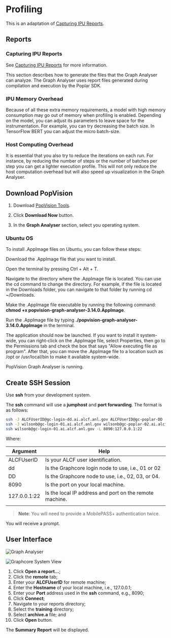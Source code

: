 # Profiling

This is an adaptation of [Capturing IPU Reports](https://docs.graphcore.ai/projects/graph-analyser-userguide/en/latest/user-guide.html#capturing-ipu-reports).

## Reports

### Capturing IPU Reports

See [Capturing IPU Reports](https://docs.graphcore.ai/projects/graph-analyser-userguide/en/latest/user-guide.html#capturing-ipu-reports) for more information.

This section describes how to generate the files that the Graph Analyser can analyze. The Graph Analyser uses report files generated during compilation and execution by the Poplar SDK.

### IPU Memory Overhead

Because of all these extra memory requirements, a model with high memory consumption may go out of memory when profiling is enabled. Depending on the model, you can adjust its parameters to leave space for the instrumentation. For example, you can try decreasing the batch size. In TensorFlow BERT you can adjust the micro batch-size.

### Host Computing Overhead

It is essential that you also try to reduce the iterations on each run. For instance, by reducing the number of steps or the number of batches per step you can get a lighter execution profile. This will not only reduce the host computation overhead but will also speed up visualization in the Graph Analyser.

## Download PopVision

1. Download [PopVision Tools](https://www.graphcore.ai/developer/popvision-tools).

2. Click **Download Now** button.

3. In the **Graph Analyser** section, select you operating system.

### Ubuntu OS

To install .AppImage files on Ubuntu, you can follow these steps:

Download the .AppImage file that you want to install.

Open the terminal by pressing Ctrl + Alt + T.

Navigate to the directory where the .AppImage file is located. You can use the cd command to change the directory. For example, if the file is located in the Downloads folder, you can navigate to that folder by running cd ~/Downloads.

Make the .AppImage file executable by running the following command: **chmod +x popvision-graph-analyser-3.14.0.AppImage**.

Run the .AppImage file by typing **./popvision-graph-analyser-3.14.0.AppImage** in the terminal.

The application should now be launched. If you want to install it system-wide, you can right-click on the .AppImage file, select Properties, then go to the Permissions tab and check the box that says "Allow executing file as program". After that, you can move the .AppImage file to a location such as /opt or /usr/local/bin to make it available system-wide.

PopVision Graph Analyser is running.

## Create SSH Session

Use **ssh** from your development system.

The **ssh** command will use a **jumphost** and **port forwarding**.  The format is as follows:

```bash
ssh -J ALCFUserID@gc-login-dd.ai.alcf.anl.gov ALCFUserID@gc-poplar-DD -L 8090:127.0.0.1:22
ssh -J wilsonb@gc-login-01.ai.alcf.anl.gov wilsonb@gc-poplar-02.ai.alcf.anl.gov -L 8090:127.0.0.1:22
ssh wilsonb@gc-login-01.ai.alcf.anl.gov -L 8090:127.0.0.1:22
```

Where:

| Argument            | Help |
|---------------------|------------------------------|
| ALCFUserID          | Is your ALCF user identification.   |
| dd                  | Is the Graphcore login node to use, i.e., 01 or 02 |
| DD                  | Is the Graphcore node to use, i.e., 02, 03, or 04.   |
| 8090                | Is the port on your local machine.   |
| 127.0.0.1:22        | Is the local IP address and port on the remote machine. |
|  |  |  |

> **Note**: You will need to provide a MobilePASS+ authentication twice.

You will receive a prompt.

## User Interface

![Graph Analyser](files/Graph_Ananlyser_main.png "Graph Analyser")

![Graphcore System View](files/image.png "Graphcore System View")

1. Click **Open a report...**;
2. Click the **remote** tab;
3. Enter your **ALCFUserID** for remote machine;
4. Enter the **Hostname** of your local machine, i.e., 127.0.0.1;
5. Enter your **Port** address used in the **ssh** command, e.g., 8090;
6. Click **Connect**;
7. Navigate to your reports directory;
8. Select the **training** directory;
9. Select **archive.a** file; and
10. Click **Open** button.

The **Summary Report** will be displayed.
